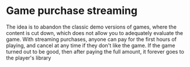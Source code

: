 # Game purchase streaming

The idea is to abandon the classic demo versions of games, where the content is cut down, which does not allow you to adequately evaluate the game. With streaming purchases, anyone can pay for the first hours of playing, and cancel at any time if they don't like the game. If the game turned out to be good, then after paying the full amount, it forever goes to the player's library

